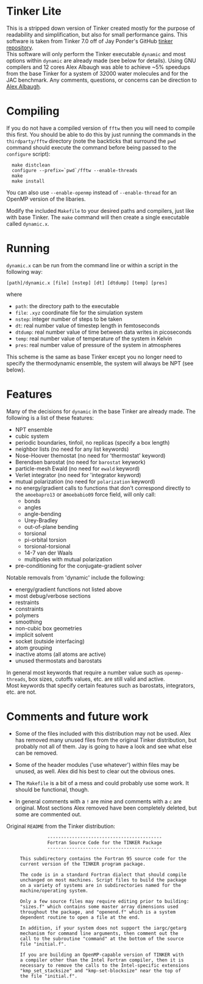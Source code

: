 # Tinker Lite

This is a stripped down version of Tinker created mostly for the
purpose of readability and simplification, but also for small
performance gains.  This software is taken from Tinker 7.0 off of Jay
Ponder's GitHub [tinker repository](https://github.com/jayponder/tinker).  
This software will only perform the Tinker executable `dynamic` and
most options within `dynamic` are already made (see below for
details).  Using GNU compilers and 12 cores Alex Albaugh was able to
achieve ~5% speedups from the base Tinker for a system of 32000 water
molecules and for the JAC benchmark.  Any comments, questions, or
concerns can be direction to [Alex
Albaugh](mailto:aalbaugh@berkeley.edu).


# Compiling

If you do not have a compiled version of `fftw` then you will need to
compile this first. You should be able to do this by just running the
commands in the `thirdparty/fftw` directory (note the backticks that surround 
the `pwd` command should execute the command before being passed to 
the `configure` script):

      make distclean
      configure --prefix=`pwd`/fftw --enable-threads
      make
      make install

You can also use `--enable-openmp` instead of `--enable-thread` for an
OpenMP version of the libaries.

Modify the included `Makefile` to your desired paths and compilers, just
like with base Tinker.  The `make` command will then create a single 
executable called `dynamic.x`.


# Running
`dynamic.x` can be run from the command line or within a script in the 
following way:

    [path]/dynamic.x [file] [nstep] [dt] [dtdump] [temp] [pres]

where 

* `path`: the directory path to the executable
* `file`: `.xyz` coordinate file for the simulation system
* `nstep`: integer number of steps to be taken
* `dt`: real number value of timestep length in femtoseconds
* `dtdump`: real number value of time between data writes in picoseconds
* `temp`: real number value of temperature of the system in Kelvin
* `pres`: real number value of pressure of the system in atmospheres

This scheme is the same as base Tinker except you no longer need to 
specify the thermodynamic ensemble, the system will always be NPT (see
below).


# Features
Many of the decisions for `dynamic` in the base Tinker are already made.  The
following is a list of these features:

* NPT ensemble
* cubic system
* periodic boundaries, tinfoil, no replicas (specify a box length)
* neighbor lists (no need for any list keywords)
* Nose-Hoover themostat (no need for 'thermostat' keyword)
* Berendsen barostat (no need for `barostat` keywork)
* particle-mesh Ewald (no need for `ewald` keyword)
* Verlet integrator (no need for 'integrator keyword)
* mutual polarization (no need for `polarization` keyword)
* no energy/gradient calls to functions that don't correspond directly to 
   the `amoebapro13` or a`moebabio09` force field, will only call:
  * bonds
  * angles
  * angle-bending
  * Urey-Bradley
  * out-of-plane bending
  * torsional
  * pi-orbital torsion
  * torsional-torsional
  * 14-7 van der Waals
  * multipoles with mutual polarization
* pre-conditioning for the conjugate-gradient solver
  
Notable removals from 'dynamic' include the following:

* energy/gradient functions not listed above
* most debug/verbose sections
* restraints
* constraints
* polymers
* smoothing
* non-cubic box geometries
* implicit solvent
* socket (outside interfacing)
* atom grouping
* inactive atoms (all atoms are active)
* unused thermostats and barostats
  
In general most keywords that require a number value such as 
`openmp-threads`, box sizes, cutoffs values, etc. are still valid and active.  
Most keywords that specify certain features such as barostats, 
integrators, etc. are not.


# Comments and future work

* Some of the files included with this distribution may not be used.  Alex 
  has removed many unused files from the original Tinker distribution, 
  but probably not all of them. Jay is going to have a look and see what
  else can be removed.

* Some of the header modules ('use whatever') within files may be unused,
 as well.  Alex did his best to clear out the obvious ones.
 
* The `Makefile` is a bit of a mess and could probably use some work. It 
 should be functional, though.
 
* In general comments with a `!` are mine and comments with a `c` are 
 original.  Most sections Alex removed have been completely deleted, but 
 some are commented out.

Original `README` from the Tinker distribution:

                   ------------------------------------------
                   Fortran Source Code for the TINKER Package
                   ------------------------------------------

         This subdirectory contains the Fortran 95 source code for the
         current version of the TINKER program package.

         The code is in a standard Fortran dialect that should compile
         unchanged on most machines. Script files to build the package
         on a variety of systems are in subdirectories named for the
         machine/operating system.

         Only a few source files may require editing prior to building:
         "sizes.f" which contains some master array dimensions used
         throughout the package, and "openend.f" which is a system
         dependent routine to open a file at the end.

         In addition, if your system does not support the iargc/getarg
         mechanism for command line arguments, then comment out the
         call to the subroutine "command" at the bottom of the source
         file "initial.f".

         If you are building an OpenMP-capable version of TINKER with
         a compiler other than the Intel Fortran compiler, then it is
         necessary to remove the calls to the Intel-specific extensions
         "kmp_set_stacksize" and "kmp-set-blocksize" near the top of
         the file "initial.f".

